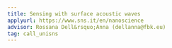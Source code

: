 ```yaml
---
title: Sensing with surface acoustic waves
applyurl: https://www.sns.it/en/nanoscience
advisor: Rossana Dell&rsquo;Anna (dellanna@fbk.eu)
tag: call_unisns
---
```

